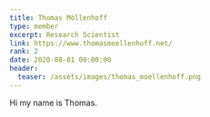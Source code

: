 ```yaml
---
title: Thomas Möllenhoff
type: member
excerpt: Research Scientist
link: https://www.thomasmoellenhoff.net/
rank: 2
date: 2020-08-01 00:00:00
header:
  teaser: /assets/images/thomas_moellenhoff.png
---
```


Hi my name is Thomas.
